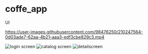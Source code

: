 # coffe_app

 UI

https://user-images.githubusercontent.com/98476250/210247564-0d03ade7-62aa-4b21-aaa3-edf3cbe829c3.mp4


 
 
![login screen](https://user-images.githubusercontent.com/98476250/210244758-e5756b23-ab93-42ff-8018-686aa5fa3e84.jpg)
![catalog screen](https://user-images.githubusercontent.com/98476250/210244768-ec98eaf5-c7f7-44c4-aa2b-a2777fd9b358.jpg)
![detailscreen](https://user-images.githubusercontent.com/98476250/210244772-bb82313b-a886-4d5c-914d-0ad4be7b9b74.jpg)
